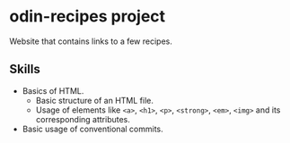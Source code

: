 # odin-recipes project

Website that contains links to a few recipes.

## Skills

- Basics of HTML.
  - Basic structure of an HTML file.
  - Usage of elements like `<a>`, `<h1>`, `<p>`, `<strong>`, `<em>`, `<img>` and its corresponding attributes.
- Basic usage of conventional commits.

